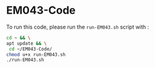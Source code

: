 # EM043-Code
To run this code, please run the `run-EM043.sh` script with :

```bash
cd ~ && \
apt update && \
 cd ~/EM043-Code/
chmod u+x run-EM043.sh
./run-EM043.sh
```
